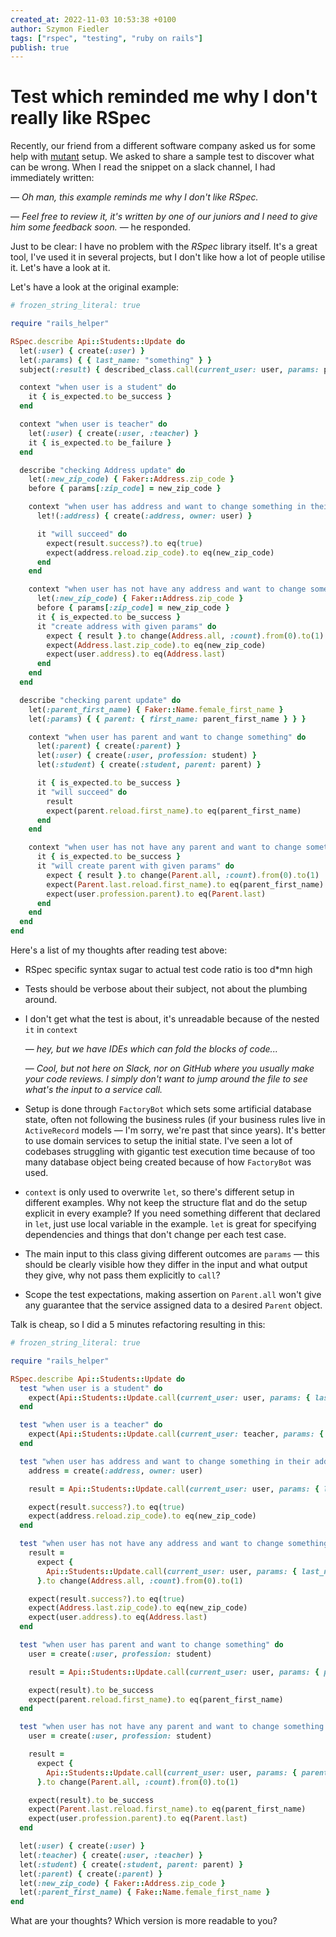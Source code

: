 ```yaml
---
created_at: 2022-11-03 10:53:38 +0100
author: Szymon Fiedler
tags: ["rspec", "testing", "ruby on rails"]
publish: true
---
```


# Test which reminded me why I don't really like RSpec

Recently, our friend from a different software company asked us for some help with [mutant](https://github.com/mbj/mutant) setup. We asked to share a sample test to discover what can be wrong. When I read the snippet on a slack channel, I had immediately written: 

— _Oh man, this example reminds me why I don't like RSpec._ 

— _Feel free to review it, it's written by one of our juniors and I need to give him some feedback soon._ — he responded.

<!-- more -->

Just to be clear: I have no problem with the _RSpec_ library itself. It's a great tool, I've used it in several projects, but I don't like how a lot of people utilise it. Let's have a look at it.

Let's have a look at the original example:

```ruby
# frozen_string_literal: true

require "rails_helper"

RSpec.describe Api::Students::Update do
  let(:user) { create(:user) }
  let(:params) { { last_name: "something" } }
  subject(:result) { described_class.call(current_user: user, params: params) }

  context "when user is a student" do
    it { is_expected.to be_success }
  end

  context "when user is teacher" do
    let(:user) { create(:user, :teacher) }
    it { is_expected.to be_failure }
  end

  describe "checking Address update" do
    let(:new_zip_code) { Faker::Address.zip_code }
    before { params[:zip_code] = new_zip_code }

    context "when user has address and want to change something in their address" do
      let!(:address) { create(:address, owner: user) }

      it "will succeed" do
        expect(result.success?).to eq(true)
        expect(address.reload.zip_code).to eq(new_zip_code)
      end
    end

    context "when user has not have any address and want to change something in their address" do
      let(:new_zip_code) { Faker::Address.zip_code }
      before { params[:zip_code] = new_zip_code }
      it { is_expected.to be_success }
      it "create address with given params" do
        expect { result }.to change(Address.all, :count).from(0).to(1)
        expect(Address.last.zip_code).to eq(new_zip_code)
        expect(user.address).to eq(Address.last)
      end
    end
  end

  describe "checking parent update" do
    let(:parent_first_name) { Faker::Name.female_first_name }
    let(:params) { { parent: { first_name: parent_first_name } } }

    context "when user has parent and want to change something" do
      let(:parent) { create(:parent) }
      let(:user) { create(:user, profession: student) }
      let(:student) { create(:student, parent: parent) }

      it { is_expected.to be_success }
      it "will succeed" do
        result
        expect(parent.reload.first_name).to eq(parent_first_name)
      end
    end

    context "when user has not have any parent and want to change something in their parent" do
      it { is_expected.to be_success }
      it "will create parent with given params" do
        expect { result }.to change(Parent.all, :count).from(0).to(1)
        expect(Parent.last.reload.first_name).to eq(parent_first_name)
        expect(user.profession.parent).to eq(Parent.last)
      end
    end
  end
end
```

Here's a list of my thoughts after reading test above:

- RSpec specific syntax sugar to actual test code ratio is too d\*mn high
- Tests should be verbose about their subject, not about the plumbing around.
- I don't get what the test is about, it's unreadable because of the nested `it` in `context`

   — _hey, but we have IDEs which can fold the blocks of code..._
   
   — _Cool, but not here on Slack, nor on GitHub where you usually make your code reviews. I simply don't want to jump around the file to see what's the input to a service call._
   
- Setup is done through `FactoryBot` which sets some artificial database state, often not following the business rules (if your business rules live in `ActiveRecord` models — I'm sorry, we're past that since years). It's better to use domain services to setup the initial state. I've seen a lot of codebases struggling with gigantic test execution time because of too many database object being created because of how `FactoryBot` was used.
- `context` is only used to overwrite `let`, so there's different setup in different examples. Why not keep the structure flat and do the setup explicit in every example? If you need something different that declared in `let`, just use local variable in the example. `let` is great for specifying dependencies and things that don't change per each test case.
- The main input to this class giving different outcomes are `params` — this should be clearly visible how they differ in the input and what output they give, why not pass them explicitly to `call`?
- Scope the test expectations, making assertion on `Parent.all` won't give any guarantee that the service assigned data to a desired `Parent` object.

Talk is cheap, so I did a 5 minutes refactoring resulting in this:

```ruby
# frozen_string_literal: true

require "rails_helper"

RSpec.describe Api::Students::Update do
  test "when user is a student" do
    expect(Api::Students::Update.call(current_user: user, params: { last_name: "something" })).to be_success
  end

  test "when user is a teacher" do
    expect(Api::Students::Update.call(current_user: teacher, params: { last_name: "something" })).to be_failure
  end

  test "when user has address and want to change something in their address will succeed" do
    address = create(:address, owner: user)

    result = Api::Students::Update.call(current_user: user, params: { last_name: "something", zip_code: new_zip_code })

    expect(result.success?).to eq(true)
    expect(address.reload.zip_code).to eq(new_zip_code)
  end

  test "when user has not have any address and want to change something in their address create address with given params" do
    result =
      expect {
        Api::Students::Update.call(current_user: user, params: { last_name: "something", zip_code: new_zip_code })
      }.to change(Address.all, :count).from(0).to(1)

    expect(result.success?).to eq(true)
    expect(Address.last.zip_code).to eq(new_zip_code)
    expect(user.address).to eq(Address.last)
  end

  test "when user has parent and want to change something" do
    user = create(:user, profession: student)

    result = Api::Students::Update.call(current_user: user, params: { parent: { first_name: parent_first_name } })

    expect(result).to be_success
    expect(parent.reload.first_name).to eq(parent_first_name)
  end

  test "when user has not have any parent and want to change something in their parent" do
    user = create(:user, profession: student)

    result =
      expect {
        Api::Students::Update.call(current_user: user, params: { parent: { first_name: parent_first_name } })
      }.to change(Parent.all, :count).from(0).to(1)

    expect(result).to be_success
    expect(Parent.last.reload.first_name).to eq(parent_first_name)
    expect(user.profession.parent).to eq(Parent.last)
  end

  let(:user) { create(:user) }
  let(:teacher) { create(:user, :teacher) }
  let(:student) { create(:student, parent: parent) }
  let(:parent) { create(:parent) }
  let(:new_zip_code) { Faker::Address.zip_code }
  let(:parent_first_name) { Fake::Name.female_first_name }
end
```

What are your thoughts? Which version is more readable to you?
